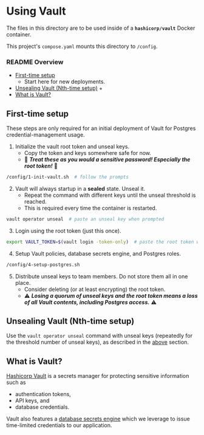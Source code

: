 # Using Vault

The files in this directory are to be used inside of a **`hashicorp/vault`**
    Docker container.

This project's `compose.yaml` mounts this directory to `/config`.


### README Overview

- [First-time setup](#first-time-setup)
    + Start here for new deployments.
- [Unsealing Vault (Nth-time setup)](#unsealing-vault-nth-time-setup)
    +
- [What is Vault?](#what-is-vault)


## First-time setup

These steps are only required for an initial deployment of Vault for Postgres
    credential-management usage.

1. Initialize the vault root token and unseal keys.
    - Copy the token and keys somewhere safe for now.
    - 🛑 _**Treat these as you would a sensitive password!
        Especially the root token!**_ 🛑
```sh
/config/1-init-vault.sh  # follow the prompts
```

2. Vault will always startup in a **sealed** state. Unseal it.
    - Repeat the command with different keys until the unseal threshold is reached.
    - This is required every time the container is restarted.
```sh
vault operator unseal  # paste an unseal key when prompted
```

3. Login using the root token (just this once).
```sh
export VAULT_TOKEN=$(vault login -token-only)  # paste the root token when prompted
```

4. Setup Vault policies, database secrets engine, and Postgres roles.
```sh
/config/4-setup-postgres.sh
```

5. Distribute unseal keys to team members. Do not store them all in one place.
    - Consider deleting (or at least encrypting) the root token.
    - ⚠️ _**Losing a quorum of unseal keys and the root token means a loss of all
        Vault contents, including Postgres access.**_ ⚠️


## Unsealing Vault (Nth-time setup)

Use the `vault operator unseal` command with unseal keys (repeatedly for the
    threshold number of unseal keys), as described in the
    [above](#first-time-setup) section.


## What is Vault?

[Hashicorp Vault](https://developer.hashicorp.com/vault) is a secrets manager
for protecting sensitive information such as
- authentication tokens,
- API keys, and
- database credentials.

Vault also features a
[database secrets engine](https://developer.hashicorp.com/vault/docs/secrets/databases)
which we leverage to issue time-limited credentials to our application.
